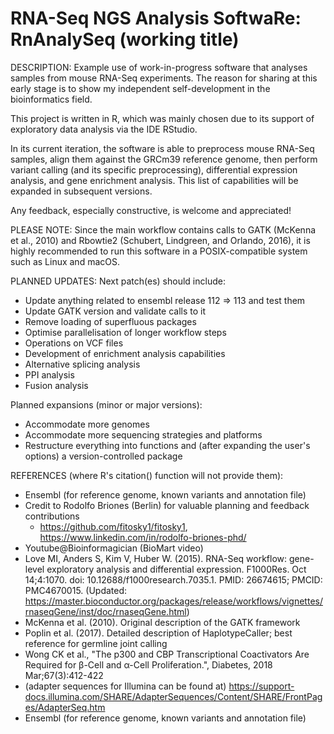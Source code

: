 # RNA-Seq NGS Analysis SoftwaRe: RnAnalySeq (working title)

DESCRIPTION:
Example use of work-in-progress software that analyses samples from mouse RNA-Seq experiments.
The reason for sharing at this early stage is to show my independent self-development in the 
bioinformatics field.

This project is written in R, which was mainly chosen due to its support of exploratory data analysis 
via the IDE RStudio.

In its current iteration, the software is able to preprocess mouse RNA-Seq samples, align them against 
the GRCm39 reference genome, then perform variant calling (and its specific preprocessing), differential 
expression analysis, and gene enrichment analysis. This list of capabilities will be expanded in 
subsequent versions.

Any feedback, especially constructive, is welcome and appreciated!

PLEASE NOTE:
Since the main workflow contains calls to GATK (McKenna et al., 2010) and Rbowtie2 
(Schubert, Lindgreen, and Orlando, 2016), it is highly recommended to run this software in a 
POSIX-compatible system such as Linux and macOS.

PLANNED UPDATES:
Next patch(es) should include:
- Update anything related to ensembl release 112 => 113 and test them
- Update GATK version and validate calls to it
- Remove loading of superfluous packages
- Optimise parallelisation of longer workflow steps
- Operations on VCF files
- Development of enrichment analysis capabilities
- Alternative splicing analysis
- PPI analysis
- Fusion analysis

Planned expansions (minor or major versions):
- Accommodate more genomes
- Accommodate more sequencing strategies and platforms
- Restructure everything into functions and (after expanding the user's options) a version-controlled package

REFERENCES (where R's citation() function will not provide them):
- Ensembl (for reference genome, known variants and annotation file) 
- Credit to Rodolfo Briones (Berlin) for valuable planning and feedback contributions 
  - https://github.com/fitosky1/fitosky1, https://www.linkedin.com/in/rodolfo-briones-phd/
- Youtube@Bioinformagician (BioMart video)
- Love MI, Anders S, Kim V, Huber W. (2015). RNA-Seq workflow: gene-level exploratory analysis and differential expression. 
  F1000Res. Oct 14;4:1070. doi: 10.12688/f1000research.7035.1. PMID: 26674615; PMCID: PMC4670015.
	(Updated: https://master.bioconductor.org/packages/release/workflows/vignettes/rnaseqGene/inst/doc/rnaseqGene.html)
- McKenna et al. (2010). Original description of the GATK framework
- Poplin et al. (2017). Detailed description of HaplotypeCaller; best reference for germline joint calling
- Wong CK et al., "The p300 and CBP Transcriptional Coactivators Are Required for β-Cell and α-Cell Proliferation.", Diabetes, 2018 Mar;67(3):412-422
- (adapter sequences for Illumina can be found at) https://support-docs.illumina.com/SHARE/AdapterSequences/Content/SHARE/FrontPages/AdapterSeq.htm
- Ensembl (for reference genome, known variants and annotation file) 



